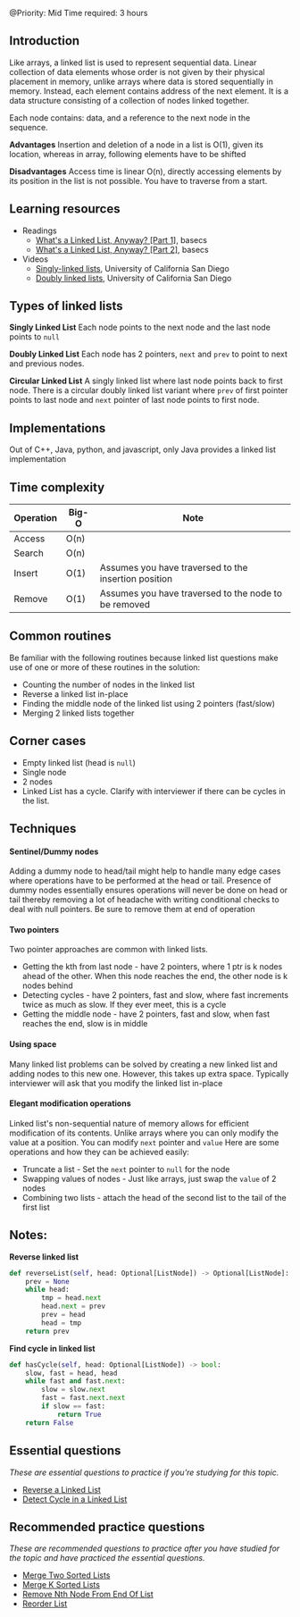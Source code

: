 @Priority: Mid
Time required: 3 hours

## Introduction
Like arrays, a linked list is used to represent sequential data. Linear collection of data elements whose order is not given by their physical placement in memory, unlike arrays where data is stored sequentially in memory. Instead, each element contains address of the next element. It is a data structure consisting of a collection of nodes linked together.

Each node contains: data, and a reference to the next node in the sequence.

**Advantages**
Insertion and deletion of a node in a list is O(1), given its location, whereas in array, following elements have to be shifted

**Disadvantages**
Access time is linear O(n), directly accessing elements by its position in the list is not possible. You have to traverse from a start.

## Learning resources

- Readings
    - [What's a Linked List, Anyway? [Part 1]](https://medium.com/basecs/whats-a-linked-list-anyway-part-1-d8b7e6508b9d), basecs
    - [What's a Linked List, Anyway? [Part 2]](https://medium.com/basecs/whats-a-linked-list-anyway-part-2-131d96f71996), basecs
- Videos
    - [Singly-linked lists](https://www.coursera.org/lecture/data-structures/singly-linked-lists-kHhgK), University of California San Diego
    - [Doubly linked lists](https://www.coursera.org/lecture/data-structures/doubly-linked-lists-jpGKD), University of California San Diego

## Types of linked lists
**Singly Linked List**
Each node points to the next node and the last node points to `null`

**Doubly Linked List**
Each node has 2 pointers, `next` and `prev` to point to next and previous nodes.

**Circular Linked List**
A singly linked list where last node points back to first node. There is a circular doubly linked list variant where `prev` of first pointer points to last node and `next` pointer of  last node points to first node.

## Implementations
Out of C++, Java, python, and javascript, only Java provides a linked list implementation

## Time complexity
|Operation|Big-O|Note|
|---|---|---|
|Access|O(n)||
|Search|O(n)||
|Insert|O(1)|Assumes you have traversed to the insertion position|
|Remove|O(1)|Assumes you have traversed to the node to be removed|

## Common routines
Be familiar with the following routines because linked list questions make use of one or more of these routines in the solution:
- Counting the number of nodes in the linked list
- Reverse a linked list in-place
- Finding the middle node of the linked list using 2 pointers (fast/slow)
- Merging 2 linked lists together

## Corner cases
- Empty linked list (head is `null`)
- Single node
- 2 nodes
- Linked List has a cycle. Clarify with interviewer if there can be cycles in the list.

## Techniques
#### Sentinel/Dummy nodes
Adding a dummy node to head/tail might help to handle many edge cases where operations have to be performed at the head or tail. Presence of dummy nodes essentially ensures operations will never be done on head or tail thereby removing a lot of headache with writing conditional checks to deal with null pointers. Be sure to remove them at end of operation

#### Two pointers
Two pointer approaches are common with linked lists. 
- Getting the kth from last node - have 2 pointers, where 1 ptr is k nodes ahead of  the other. When this node reaches the end, the other node is k nodes behind
- Detecting cycles - have 2 pointers, fast and slow, where fast increments twice as much as slow. If they ever meet, this is a cycle
- Getting the middle node - have 2 pointers, fast and slow, when fast reaches the end, slow is in middle

#### Using space
Many linked list problems can be solved by creating a new linked list and adding nodes to this new one. However, this takes up extra space. Typically interviewer will ask that you modify the linked list in-place

#### Elegant modification operations
Linked list's non-sequential nature of memory allows for efficient modification of its contents. Unlike arrays where you can only modify the value at a position. You can modify `next` pointer and `value`
Here are some operations and how they can be achieved easily:
- Truncate a list - Set the `next` pointer to `null` for the node
- Swapping values of nodes - Just like arrays, just swap the `value` of 2 nodes
- Combining two lists - attach the head of the second list to the tail of the first list

## Notes:

**Reverse linked list**
```python
def reverseList(self, head: Optional[ListNode]) -> Optional[ListNode]:
	prev = None
	while head:
		tmp = head.next
		head.next = prev
		prev = head
		head = tmp
	return prev
```

**Find cycle in linked list**
```python
def hasCycle(self, head: Optional[ListNode]) -> bool:
	slow, fast = head, head
	while fast and fast.next:
		slow = slow.next
		fast = fast.next.next
		if slow == fast:
			return True
	return False
```
## Essential questions

_These are essential questions to practice if you're studying for this topic._

- [Reverse a Linked List](https://leetcode.com/problems/reverse-linked-list/)
- [Detect Cycle in a Linked List](https://leetcode.com/problems/linked-list-cycle/)

## Recommended practice questions

_These are recommended questions to practice after you have studied for the topic and have practiced the essential questions._

- [Merge Two Sorted Lists](https://leetcode.com/problems/merge-two-sorted-lists/)
- [Merge K Sorted Lists](https://leetcode.com/problems/merge-k-sorted-lists/)
- [Remove Nth Node From End Of List](https://leetcode.com/problems/remove-nth-node-from-end-of-list/)
- [Reorder List](https://leetcode.com/problems/reorder-list/)
